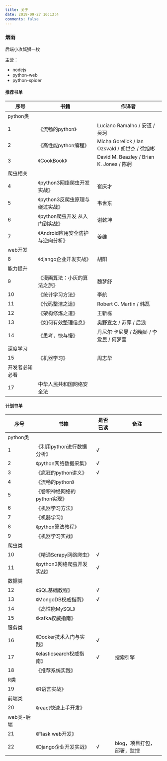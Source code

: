 ```yaml
---
title: 关于
date: 2019-09-27 16:13:4
comments: false
---
```


### 烟雨

后端小攻城狮一枚

主营：

- nodejs
- python-web
- python-spider


####  推荐书单

| 序号           | 书籍                              | 作译者                                         |
| -------------- | --------------------------------- | ---------------------------------------------- |
| python类       |                                   |                                                |
| 1              | 《流畅的python》                  | Luciano Ramalho / 安道 / 吴珂                  |
| 2              | 《高性能python编程》              | Micha Gorelick / lan Ozsvald / 胡世杰 / 徐旭彬 |
| 3              | 《CookBook》                      | David M. Beazley / Brian K. Jones / 陈舸       |
| 爬虫相关       |                                   |                                                |
| 4              | 《python3网络爬虫开发实战》       | 崔庆才                                         |
| 5              | 《python3反爬虫原理与绕过实战》   | 韦世东                                         |
| 6              | 《python爬虫开发 从入门到实战》   | 谢乾坤                                         |
| 7              | 《Android应用安全防护与逆向分析》 | 姜维                                           |
| web开发        |                                   |                                                |
| 8              | 《django企业开发实战》            | 胡阳                                           |
| 能力提升       |                                   |                                                |
| 9              | 《漫画算法：小灰的算法之旅》      | 魏梦舒                                         |
| 10             | 《统计学习方法》                  | 李航                                           |
| 11             | 《代码整洁之道》                  | Robert C. Martin / 韩磊                        |
| 12             | 《架构修炼之道》                  | 王新栋                                         |
| 13             | 《如何有效整理信息》              | 奥野宣之 / 苏萍 / 后浪                         |
| 14             | 《思考，快与慢》                  | 丹尼尔·卡尼曼 / 胡晓娇 / 李爱民 / 何梦莹       |
| 深度学习       |                                   |                                                |
| 15             | 《机器学习》                      | 周志华                                         |
| 开发者必知必看 |                                   |                                                |
| 17             | 中华人民共和国网络安全法          |                                                |


#### 计划书单

| 序号       | 书籍                         | 是否已读 | 备注                       |
| ---------- | ---------------------------- | -------- | -------------------------- |
| python类   |                              |          |                            |
| 1          | 《利用python进行数据分析》   | √        |                            |
| 2          | 《python网络数据采集》       | √        |                            |
| 3          | 《疯狂的python讲义》         | √        |                            |
| 4          | 《流畅的python》             |          |                            |
| 5          | 《卷积神经网络的python实现》 |          |                            |
| 6          | 《机器学习方法》             |          |                            |
| 7          | 《机器学习》                 |          |                            |
| 8          | 《python算法教程》           |          |                            |
| 9          | 《机器学习实战》             |          |                            |
| 爬虫类     |                              |          |                            |
| 10         | 《精通Scrapy网络爬虫》       | √        |                            |
| 11         | 《python3网络爬虫开发实战》  | √        |                            |
| 数据类     |                              |          |                            |
| 12         | 《SQL基础教程》              | √        |                            |
| 13         | 《MongoDB权威指南》          | √        |                            |
| 14         | 《高性能MySQL》              |          |                            |
| 15         | 《kafka权威指南》            |          |                            |
| 服务类     |                              |          |                            |
| 16         | 《Docker技术入门与实践》     | √        |                            |
| 17         | 《elasticsearch权威指南》    | √        | 搜索引擎                   |
| 18         | 《推荐系统实践》             |          |                            |
| R类        |                              |          |                            |
| 19         | 《R语言实战》                |          |                            |
| 前端类     |                              |          |                            |
| 20         | 《react快速上手开发》        |          |                            |
| web类-后端 |                              |          |                            |
| 21         | 《Flask web开发》            |          |                            |
| 22         | 《Django企业开发实战》       | √        | blog，项目打包，部署，监控 |